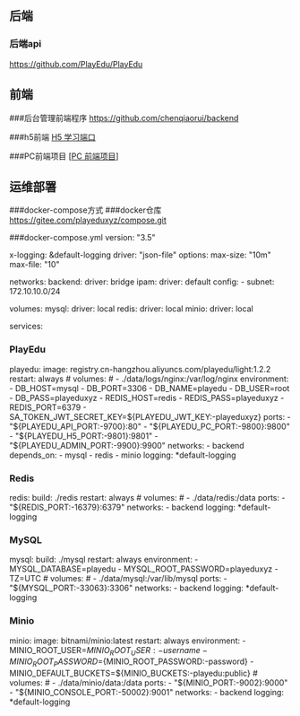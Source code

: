 ## 后端
### 后端api
https://github.com/PlayEdu/PlayEdu

## 前端
###后台管理前端程序
https://github.com/chenqiaorui/backend

###h5前端
[H5 学习端口](https://github.com/chenqiaorui/h5)

###PC前端项目
[[PC 前端项目](https://github.com/chenqiaorui/frontend)]

## 运维部署
###docker-compose方式
###docker仓库
https://gitee.com/playeduxyz/compose.git

###docker-compose.yml
version: "3.5"

x-logging: &default-logging
  driver: "json-file"
  options:
    max-size: "10m"
    max-file: "10"

networks:
  backend:
    driver: bridge
    ipam:
      driver: default
      config:
        - subnet: 172.10.10.0/24

volumes:
  mysql:
    driver: local
  redis:
    driver: local
  minio:
    driver: local

services:
  ### PlayEdu ################################################
  playedu:
    image: registry.cn-hangzhou.aliyuncs.com/playedu/light:1.2.2
    restart: always
    # volumes:
    #   - ./data/logs/nginx:/var/log/nginx
    environment:
      - DB_HOST=mysql
      - DB_PORT=3306
      - DB_NAME=playedu
      - DB_USER=root
      - DB_PASS=playeduxyz
      - REDIS_HOST=redis
      - REDIS_PASS=playeduxyz
      - REDIS_PORT=6379
      - SA_TOKEN_JWT_SECRET_KEY=${PLAYEDU_JWT_KEY:-playeduxyz}
    ports:
      - "${PLAYEDU_API_PORT:-9700}:80"
      - "${PLAYEDU_PC_PORT:-9800}:9800"
      - "${PLAYEDU_H5_PORT:-9801}:9801"
      - "${PLAYEDU_ADMIN_PORT:-9900}:9900"
    networks:
      - backend
    depends_on:
      - mysql
      - redis
      - minio
    logging: *default-logging

  ### Redis ################################################
  redis:
    build: ./redis
    restart: always
    # volumes:
    #   - ./data/redis:/data
    ports:
      - "${REDIS_PORT:-16379}:6379"
    networks:
      - backend
    logging: *default-logging

  ### MySQL ################################################
  mysql:
    build: ./mysql
    restart: always
    environment:
      - MYSQL_DATABASE=playedu
      - MYSQL_ROOT_PASSWORD=playeduxyz
      - TZ=UTC
    # volumes:
    #   - ./data/mysql:/var/lib/mysql
    ports:
      - "${MYSQL_PORT:-33063}:3306"
    networks:
      - backend
    logging: *default-logging

  ### Minio ################################################
  minio:
    image: bitnami/minio:latest
    restart: always
    environment:
      - MINIO_ROOT_USER=${MINIO_ROOT_USER:-username}
      - MINIO_ROOT_PASSWORD=${MINIO_ROOT_PASSWORD:-password}
      - MINIO_DEFAULT_BUCKETS=${MINIO_BUCKETS:-playedu:public}
    # volumes:
    #   - ./data/minio/data:/data
    ports:
      - "${MINIO_PORT:-9002}:9000"
      - "${MINIO_CONSOLE_PORT:-50002}:9001"
    networks:
      - backend
    logging: *default-logging
